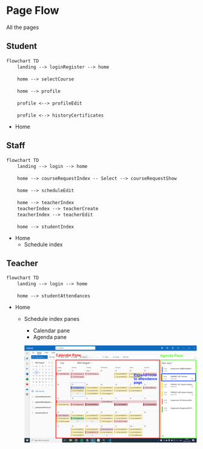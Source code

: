 # Page Flow

All the pages


## Student

```mermaid
flowchart TD
    landing --> loginRegister --> home

    home --> selectCourse

    home --> profile

    profile <--> profileEdit

    profile <--> historyCertificates

```

- Home


## Staff

```mermaid
flowchart TD
    landing --> login --> home

    home --> courseRequestIndex -- Select --> courseRequestShow

    home --> scheduleEdit

    home --> teacherIndex
    teacherIndex --> teacherCreate
    teacherIndex --> teacherEdit

    home --> studentIndex
```

- Home
    - Schedule index


## Teacher

```mermaid
flowchart TD
    landing --> login --> home

    home --> studentAttendances
```

- Home
    - Schedule index panes
        - Calendar pane
        - Agenda pane

        ![outlook-calendar-view-annotated.png](../images/outlook-calendar-view-annotated.png)
